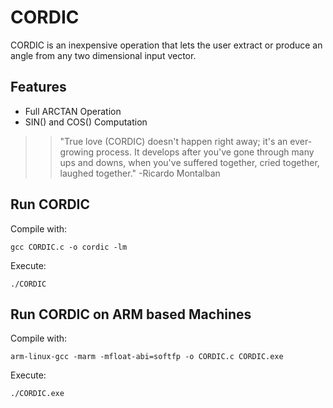 # CORDIC

CORDIC is an inexpensive operation that lets the user extract or produce an angle from any two dimensional input vector. 

## Features

- Full ARCTAN Operation
- SIN() and COS() Computation

>>"True love (CORDIC) doesn't happen right away; it's an ever-growing process. It develops after you've gone through many ups and downs, when you've suffered together, cried together, laughed together." -Ricardo Montalban

## Run CORDIC
Compile with:

    gcc CORDIC.c -o cordic -lm 

Execute:

    ./CORDIC

## Run CORDIC on ARM based Machines
Compile with:

    arm-linux-gcc -marm -mfloat-abi=softfp -o CORDIC.c CORDIC.exe

Execute:

    ./CORDIC.exe

